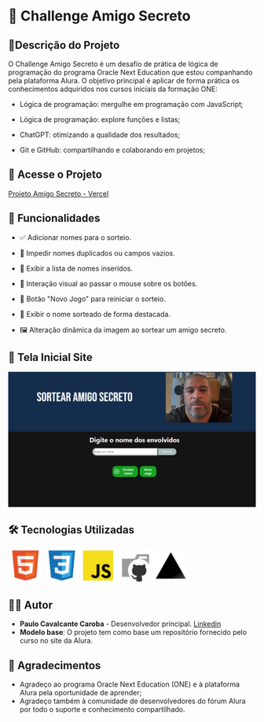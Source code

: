 # 🎉 Challenge Amigo Secreto


## 📌Descrição do Projeto
O Challenge Amigo Secreto é um desafio de prática de lógica de programação do programa Oracle Next Education que estou companhando pela plataforma Alura. O objetivo principal é aplicar de forma prática os conhecimentos adquiridos nos cursos iniciais da formação ONE: 

- Lógica de programação: mergulhe em programação com JavaScript;

- Lógica de programação: explore funções e listas;

- ChatGPT: otimizando a qualidade dos resultados;

- Git e GitHub: compartilhando e colaborando em projetos;

## 🔗 Acesse o Projeto
[Projeto Amigo Secreto - Vercel](https://paulo-jogo-amigo-secreto.vercel.app/)

## 🚀 Funcionalidades

- ✅ Adicionar nomes para o sorteio.

- 🚫 Impedir nomes duplicados ou campos vazios.

- 👀 Exibir a lista de nomes inseridos.

- 🎨 Interação visual ao passar o mouse sobre os botões.

- 🔄 Botão "Novo Jogo" para reiniciar o sorteio.

- 📜 Exibir o nome sorteado de forma destacada.

- 🖼️ Alteração dinâmica da imagem ao sortear um amigo secreto.



## 📌 Tela Inicial Site
<img src="./assets/printTelaSorteio.png"/>

## 🛠️ Tecnologias Utilizadas 
<img src="./assets/htmlLogo.svg" width="70"/> <img src="./assets/csslogo.svg" width="70"/> <img src="./assets/jslogo.svg" width="70"/> <img src="./assets/githublogo.svg" width="70"/> <img src="./assets/vercellogo.svg" width="70"/>

## 👨‍💻 Autor
- **Paulo Cavalcante Caroba** - Desenvolvedor principal. [Linkedin](https://www.linkedin.com/in/paulocavalcantec/)
- **Modelo base**: O projeto tem como base um repositório fornecido pelo curso no site da Alura.

## 💙 Agradecimentos

- Agradeço ao programa Oracle Next Education (ONE) e à plataforma Alura pela oportunidade de aprender;
- Agradeço também à comunidade de desenvolvedores do fórum Alura por todo o suporte e conhecimento compartilhado.